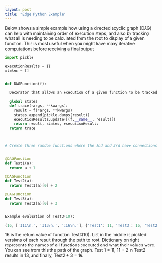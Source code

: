 ```yaml
---
layout: post
title: "Edge Python Example"
---
```


Below shows a simple example how using a directed acyclic graph (DAG) can help with maintaining order
of execution steps, and also by tracking what all is needing to be calculated from the root
to display of a given function. This is most useful when you might have many iterative
computations before receiving a final output

```python
import pickle

executionResults = {}
states = []


def DAGFunction(f):

  Decorator that allows an execution of a given function to be tracked with various metrics

  global states
  def trace(*args, **kwargs):
    result = f(*args, **kwargs)
    states.append(pickle.dumps(result))
    executionResults.update([(f.__name__, result)])
    return result, states, executionResults
  return trace



# Create three random functions where the 2nd and 3rd have connections


@DAGFunction
def Test1(a):
  return a + 1

@DAGFunction
def Test2(a):
  return Test1(a)[0] + 2

@DAGFunction
def Test3(a):
  return Test2(a)[0] + 3


Example evaluation of Test3(10):

(16, ['I11\n.', 'I13\n.', 'I16\n.'], {'Test1': 11, 'Test3': 16, 'Test2': 13})

```



16 is the return value of function Test3(10).
List in the middle is pickled versions of each result through the path to root.
Dictionary on right represents the names of all functions executed and what their values were. You can see from this
the path of the graph. Test 1 = 11, 11 + 2 in Test2 results in 13, and finally, Test2 + 3 = 16.
